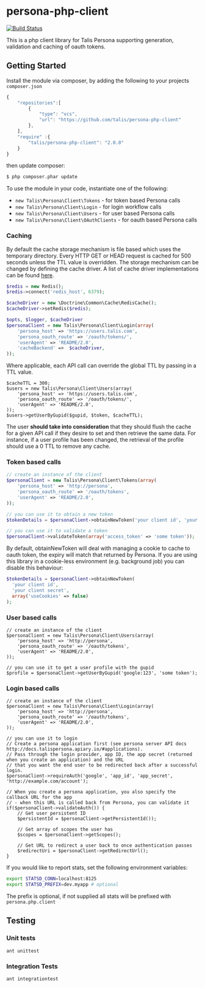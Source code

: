 persona-php-client
==================

[![Build Status](https://travis-ci.org/talis/persona-php-client.svg?branch=master)](https://travis-ci.org/talis/persona-node-client)

This is a php client library for Talis Persona supporting generation, validation and caching of oauth tokens.

## Getting Started
Install the module via composer, by adding the following to your projects ``composer.json``

```javascript
{
    "repositories":[
        {
            "type": "vcs",
            "url": "https://github.com/talis/persona-php-client"
        },
    ],
    "require" :{
        "talis/persona-php-client": "2.0.0"
    }
}
```
then update composer:
```bash
$ php composer.phar update
```

To use the module in your code, instantiate one of the following:
* ```new Talis\Persona\Client\Tokens``` - for token based Persona calls
* ```new Talis\Persona\Client\Login``` - for login workflow calls
* ```new Talis\Persona\Client\Users``` - for user based Persona calls
* ```new Talis\Persona\Client\OAuthClients``` - for oauth based Persona calls

### Caching
By default the cache storage mechanism is file based which uses the temporary directory.
Every HTTP GET or HEAD request is cached for 500 seconds unless the TTL
value is overridden. The storage mechanism can be changed by defining the
cache driver.  A list of cache driver implementations can be found
[here](https://github.com/doctrine/cache/tree/master/lib/Doctrine/Common/Cache).
```php
$redis = new Redis();
$redis->connect('redis_host', 6379);

$cacheDriver = new \Doctrine\Common\Cache\RedisCache();
$cacheDriver->setRedis($redis);

$opts, $logger, $cacheDriver
$personaClient = new Talis\Persona\Client\Login(array(
    'persona_host' => 'https://users.talis.com',
    'persona_oauth_route' => '/oauth/tokens/',
    'userAgent' => 'README/2.0',
    'cacheBackend' =>  $cacheDriver,
));
```

Where applicable, each API call can override the global TTL by passing in a TTL value.
```
$cacheTTL = 300;
$users = new Talis\Persona\Client\Users(array(
    'persona_host' => 'https://users.talis.com',
    'persona_oauth_route' => '/oauth/tokens/',
    'userAgent' => 'README/2.0',
));
$users->getUserByGupid($gupid, $token, $cacheTTL);
```
The user __should take into consideration__ that they should flush the cache for a given API call if they
desire to set and then retrieve the same data. For instance, if a user profile has been changed, the retrieval
of the profile should use a 0 TTL to remove any cache.

### Token based calls
```php
// create an instance of the client
$personaClient = new Talis\Persona\Client\Tokens(array(
    'persona_host' => 'http://persona',
    'persona_oauth_route' => '/oauth/tokens',
    'userAgent' => 'README/2.0',
));

// you can use it to obtain a new token
$tokenDetails = $personaClient->obtainNewToken('your client id', 'your client secret');

// you can use it to validate a token
$personaClient->validateToken(array('access_token' => 'some token'));
```

By default, obtainNewToken will deal with managing a cookie to cache to oauth token, the expiry will match that
returned by Persona. If you are using this library in a cookie-less environment (e.g. background job) you can disable this behaviour:
```php
$tokenDetails = $personaClient->obtainNewToken(
  'your client id',
  'your client secret',
  array('useCookies' => false)
);
```

### User based calls
```
// create an instance of the client
$personaClient = new Talis\Persona\Client\Users(array(
    'persona_host' => 'http://persona',
    'persona_oauth_route' => '/oauth/tokens',
    'userAgent' => 'README/2.0',
));

// you can use it to get a user profile with the gupid
$profile = $personaClient->getUserByGupid('google:123', 'some token');
```

### Login based calls
```
// create an instance of the client
$personaClient = new Talis\Persona\Client\Login(array(
    'persona_host' => 'http://persona',
    'persona_oauth_route' => '/oauth/tokens',
    'userAgent' => 'README/2.0',
));

// you can use it to login
// Create a persona application first (see persona server API docs http://docs.talispersona.apiary.io/#applications).
// Pass through the login provider, app ID, the app secret (returned when you create an application) and the URL
// that you want the end user to be redirected back after a successful login.
$personaClient->requireAuth('google', 'app_id', 'app_secret', 'http://example.com/account');

// When you create a persona application, you also specify the callback URL for the app
// - when this URL is called back from Persona, you can validate it
if($personaClient->validateAuth()) {
    // Get user persistent ID
    $persistentId = $personaClient->getPersistentId());

    // Get array of scopes the user has
    $scopes = $personaClient->getScopes();

    // Get URL to redirect a user back to once authentication passes
    $redirectUri = $personaClient->getRedirectUrl();
}
```

If you would like to report stats, set the following environment variables:
```bash
export STATSD_CONN=localhost:8125
export STATSD_PREFIX=dev.myapp # optional
```

The prefix is optional, if not supplied all stats will be prefixed with `persona.php.client`

## Testing
### Unit tests
```
ant unittest
```
### Integration Tests
```
ant integrationtest
```
